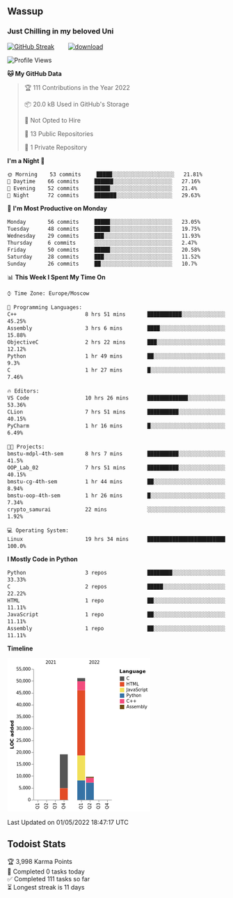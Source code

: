 ## Wassup 
### Just Chilling in my beloved Uni 

<!--
-->

[![GitHub Streak](http://github-readme-streak-stats.herokuapp.com?user=archeoss&theme=shades-of-purple&hide_border=true&date_format=j%20M%5B%20Y%5D)](https://git.io/streak-stats)&nbsp;&nbsp;&nbsp;&nbsp;&nbsp;&nbsp;&nbsp;&nbsp;[![download](https://user-images.githubusercontent.com/68448737/147796309-d8b65b1d-4dde-40d9-b03a-2b42aaa6cd43.jpeg)
](https://bmstu.ru/)

<!--START_SECTION:waka-->
![Profile Views](http://img.shields.io/badge/Profile%20Views-2-blue)

**🐱 My GitHub Data** 

> 🏆 111 Contributions in the Year 2022
 > 
> 📦 20.0 kB Used in GitHub's Storage 
 > 
> 🚫 Not Opted to Hire
 > 
> 📜 13 Public Repositories 
 > 
> 🔑 1 Private Repository 
 > 
**I'm a Night 🦉** 

```text
🌞 Morning    53 commits     █████░░░░░░░░░░░░░░░░░░░░   21.81% 
🌆 Daytime    66 commits     ██████░░░░░░░░░░░░░░░░░░░   27.16% 
🌃 Evening    52 commits     █████░░░░░░░░░░░░░░░░░░░░   21.4% 
🌙 Night      72 commits     ███████░░░░░░░░░░░░░░░░░░   29.63%

```
📅 **I'm Most Productive on Monday** 

```text
Monday       56 commits     █████░░░░░░░░░░░░░░░░░░░░   23.05% 
Tuesday      48 commits     █████░░░░░░░░░░░░░░░░░░░░   19.75% 
Wednesday    29 commits     ███░░░░░░░░░░░░░░░░░░░░░░   11.93% 
Thursday     6 commits      ░░░░░░░░░░░░░░░░░░░░░░░░░   2.47% 
Friday       50 commits     █████░░░░░░░░░░░░░░░░░░░░   20.58% 
Saturday     28 commits     ███░░░░░░░░░░░░░░░░░░░░░░   11.52% 
Sunday       26 commits     ██░░░░░░░░░░░░░░░░░░░░░░░   10.7%

```


📊 **This Week I Spent My Time On** 

```text
⌚︎ Time Zone: Europe/Moscow

💬 Programming Languages: 
C++                      8 hrs 51 mins       ███████████░░░░░░░░░░░░░░   45.25% 
Assembly                 3 hrs 6 mins        ████░░░░░░░░░░░░░░░░░░░░░   15.88% 
ObjectiveC               2 hrs 22 mins       ███░░░░░░░░░░░░░░░░░░░░░░   12.12% 
Python                   1 hr 49 mins        ██░░░░░░░░░░░░░░░░░░░░░░░   9.3% 
C                        1 hr 27 mins        █░░░░░░░░░░░░░░░░░░░░░░░░   7.46%

🔥 Editors: 
VS Code                  10 hrs 26 mins      █████████████░░░░░░░░░░░░   53.36% 
CLion                    7 hrs 51 mins       ██████████░░░░░░░░░░░░░░░   40.15% 
PyCharm                  1 hr 16 mins        █░░░░░░░░░░░░░░░░░░░░░░░░   6.49%

🐱‍💻 Projects: 
bmstu-mdpl-4th-sem       8 hrs 7 mins        ██████████░░░░░░░░░░░░░░░   41.5% 
OOP_Lab_02               7 hrs 51 mins       ██████████░░░░░░░░░░░░░░░   40.15% 
bmstu-cg-4th-sem         1 hr 44 mins        ██░░░░░░░░░░░░░░░░░░░░░░░   8.94% 
bmstu-oop-4th-sem        1 hr 26 mins        █░░░░░░░░░░░░░░░░░░░░░░░░   7.34% 
crypto_samurai           22 mins             ░░░░░░░░░░░░░░░░░░░░░░░░░   1.92%

💻 Operating System: 
Linux                    19 hrs 34 mins      █████████████████████████   100.0%

```

**I Mostly Code in Python** 

```text
Python                   3 repos             ████████░░░░░░░░░░░░░░░░░   33.33% 
C                        2 repos             █████░░░░░░░░░░░░░░░░░░░░   22.22% 
HTML                     1 repo              ██░░░░░░░░░░░░░░░░░░░░░░░   11.11% 
JavaScript               1 repo              ██░░░░░░░░░░░░░░░░░░░░░░░   11.11% 
Assembly                 1 repo              ██░░░░░░░░░░░░░░░░░░░░░░░   11.11%

```


**Timeline**

![Chart not found](https://raw.githubusercontent.com/archeoss/archeoss/master/charts/bar_graph.png) 


 Last Updated on 01/05/2022 18:47:17 UTC
<!--END_SECTION:waka-->

## Todoist Stats

<!-- TODO-IST:START -->
🏆  3,998 Karma Points           
🌸  Completed 0 tasks today           
✅  Completed 111 tasks so far           
⏳  Longest streak is 11 days
<!-- TODO-IST:END -->
